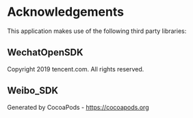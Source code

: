 # Acknowledgements
This application makes use of the following third party libraries:

## WechatOpenSDK

Copyright 2019 tencent.com. All rights reserved.


## Weibo_SDK


Generated by CocoaPods - https://cocoapods.org
